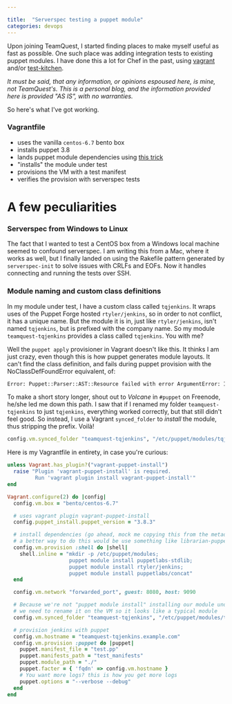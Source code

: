 ```yaml
---

title:  "Serverspec testing a puppet module"
categories: devops
---
```


Upon joining TeamQuest, I started finding places to make myself useful as fast as possible. One such place was adding integration tests to existing puppet modules. I have done this a lot for Chef in the past, using [vagrant][vagrant] and/or [test-kitchen][kitchen].

*It must be said, that any information, or opinions espoused here, is mine, not TeamQuest's. This is a personal blog, and the information provided here is provided "AS IS", with no warranties.*

So here's what I've got working.

### Vagrantfile

* uses the vanilla `centos-6.7` bento box
* installs puppet 3.8
* lands puppet module dependencies using [this trick][trick]
* "installs" the module under test
* provisions the VM with a test manifest
* verifies the provision with serverspec tests

# A few peculiarities

### Serverspec from Windows to Linux

The fact that I wanted to test a CentOS box from a Windows local machine seemed to confound serverspec. I am writing this from a Mac, where it works as well, but I finally landed on using the Rakefile pattern generated by `serverspec-init` to solve issues with CRLFs and EOFs. Now it handles connecting and running the tests over SSH.

### Module naming and custom class definitions

In my module under test, I have a custom class called `tqjenkins`. It wraps uses of the Puppet Forge hosted `rtyler/jenkins`, so in order to not conflict, it has a unique name. But the module it is in, just like `rtyler/jenkins`, isn't named `tqjenkins`, but is prefixed with the company name. So my module `teamquest-tqjenkins` provides a class called `tqjenkins`. You with me?

Well the `puppet apply` provisioner in Vagrant doesn't like this. It thinks I am just crazy, even though this is how puppet generates module layouts. It can't find the class definition, and fails during puppet provision with the NoClassDefFoundError equivalent, of:

```bash
Error: Puppet::Parser::AST::Resource failed with error ArgumentError: Invalid resource type tqjenkins::production
```

To make a short story longer, shout out to *Volcane* in `#puppet` on Freenode, he/she led me down this path. I saw that if I renamed my folder `teamquest-tqjenkins` to just `tqjenkins`, everything worked correctly, but that still didn't feel good. So instead, I use a Vagrant `synced_folder` to *install* the module, thus stripping the prefix. Voilà!

```ruby
config.vm.synced_folder "teamquest-tqjenkins", "/etc/puppet/modules/tqjenkins"
```

Here is my Vagrantfile in entirety, in case you're curious:

```ruby
unless Vagrant.has_plugin?("vagrant-puppet-install")
  raise "Plugin 'vagrant-puppet-install' is required.
         Run 'vagrant plugin install vagrant-puppet-install'"
end

Vagrant.configure(2) do |config|
  config.vm.box = "bento/centos-6.7"

  # uses vagrant plugin vagrant-puppet-install
  config.puppet_install.puppet_version = "3.8.3"

  # install dependencies (go ahead, mock me copying this from the metadata)
  # a better way to do this would be use something like librarian-puppet
  config.vm.provision :shell do |shell|
    shell.inline = "mkdir -p /etc/puppet/modules;
                    puppet module install puppetlabs-stdlib;
                    puppet module install rtyler/jenkins;
                    puppet module install puppetlabs/concat"
  end

  config.vm.network "forwarded_port", guest: 8080, host: 9090

  # Because we're not "puppet module install" installing our module under test,
  # we need to rename it on the VM so it looks like a typical module
  config.vm.synced_folder "teamquest-tqjenkins", "/etc/puppet/modules/tqjenkins"

  # provision jenkins with puppet
  config.vm.hostname = "teamquest-tqjenkins.example.com"
  config.vm.provision :puppet do |puppet|
    puppet.manifest_file = "test.pp"
    puppet.manifests_path = "test_manifests"
    puppet.module_path = "./"
    puppet.facter = { 'fqdn' => config.vm.hostname }
    # You want more logs? this is how you get more logs
    puppet.options = "--verbose --debug"
  end
end
```

[vagrant]: https://www.vagrantup.com/
[kitchen]: http://kitchen.ci/
[trick]: http://stackoverflow.com/a/17864977/3813675
